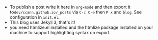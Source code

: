 - To publish a post write it here in `org-mode` and then export it
  to`dev/ccann.github.io/_posts` via `C-c C-e` then `P x` and `blog`. See configuration
  in `init.el`.
- This blog uses Jekyll 3, that's it!
- you need htmlize.el installed and the htmlize package installed on your machine to
  support highlighting syntax on export.






